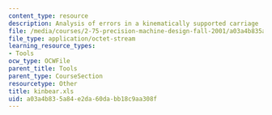 ```yaml
---
content_type: resource
description: Analysis of errors in a kinematically supported carriage
file: /media/courses/2-75-precision-machine-design-fall-2001/a03a4b835a84e2da60dabb18c9aa308f_kinbear.xls
file_type: application/octet-stream
learning_resource_types:
- Tools
ocw_type: OCWFile
parent_title: Tools
parent_type: CourseSection
resourcetype: Other
title: kinbear.xls
uid: a03a4b83-5a84-e2da-60da-bb18c9aa308f
---
```

